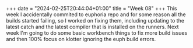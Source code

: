 +++
date = "2024-02-25T20:44:04+01:00"
title = "Week 08"
+++
This week I accidentally commited to euphoria repo and for some reason all the builds started failing, so I worked on fixing them, including updating to the latest catch and the latest compiler that is installed on the runners. Next week I'm going to do some basic workbench things to fix more build issues and then 100% focus on klotter ignoring the euph build errors.
